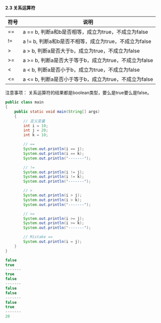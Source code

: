 #### 2.3 关系运算符

| 符号 | 说明                                                   |
| ---- | ------------------------------------------------------ |
| ==   | a == b, 判断a和b是否相等，成立为true，不成立为false    |
| !=   | a != b,  判断a和b是否不相等，成立为true，不成立为false |
| >    | a > b, 判断a是否大于b，成立为true，不成立为false       |
| >=   | a >= b, 判断a是否大于等于b，成立为true，不成立为false  |
| <    | a < b, 判断a是否小于b，成立为true，不成立为false       |
| <=   | a <= b, 判断a是否小于等于b，成立为true，不成立为false  |

注意事项：
关系运算符的结果都是boolean类型，要么是true要么是false。

```java
public class main
{
    public static void main(String[] args)
    {
        // 定义变量
        int i = 10;
        int j = 20;
        int k = 10;

        // ==
        System.out.println(i == j);
        System.out.println(i == k);
        System.out.println("-------");

        // !=
        System.out.println(i != j);
        System.out.println(i != k);
        System.out.println("-------");

        // >
        System.out.println(i > j);
        System.out.println(i > k);
        System.out.println("-------");

        // >=
        System.out.println(i >= j);
        System.out.println(i >= k);
        System.out.println("-------");

        // Mistake ==
        System.out.println(i = j);
    }
}
```

```java
false
true
-------
true
false
-------
false
false
-------
false
true
-------
20
```

